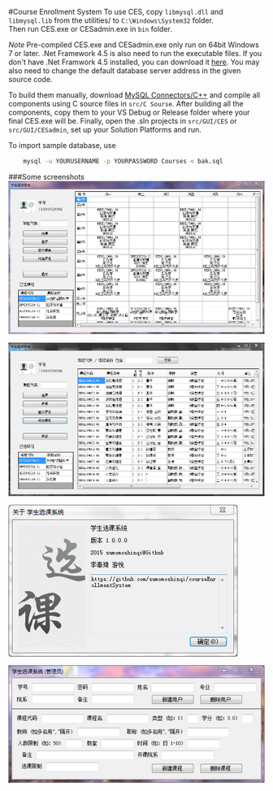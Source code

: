 #Course Enrollment System
To use CES, copy `libmysql.dll` and `libmysql.lib` from the utilities/ to `C:\Windows\System32` folder.  
Then run CES.exe or CESadmin.exe in `bin` folder.  

*Note* Pre-compiled CES.exe and CESadmin.exe only run on 64bit Windows 7 or later. .Net Framework 4.5 is also need to run the executable files. If you don't have .Net Framwork 4.5 installed, you can download it [here](http://www.microsoft.com/zh-cn/download/details.aspx?id=30653). You may also need to change the default database server address in the given source code.

To build them manually, download [MySQL Connectors/C++](http://dev.mysql.com/downloads/connector/cpp/) and compile all components using C source files in `src/C Sourse`. After building all the components, copy them to your VS Debug or Release folder where your final CES.exe will be. Finally, open the .sln projects in `src/GUI/CES` or `src/GUI/CESadmin`, set up your Solution Platforms and run.


To import sample database, use 
```bash
	mysql -u YOURUSERNAME -p YOURPASSWORD Courses < bak.sql
```

###Some screenshots  
![1](./doc/img/1.PNG)

![2](./doc/img/2.PNG)

![3](./doc/img/3.PNG)

![4](./doc/img/4.PNG)
